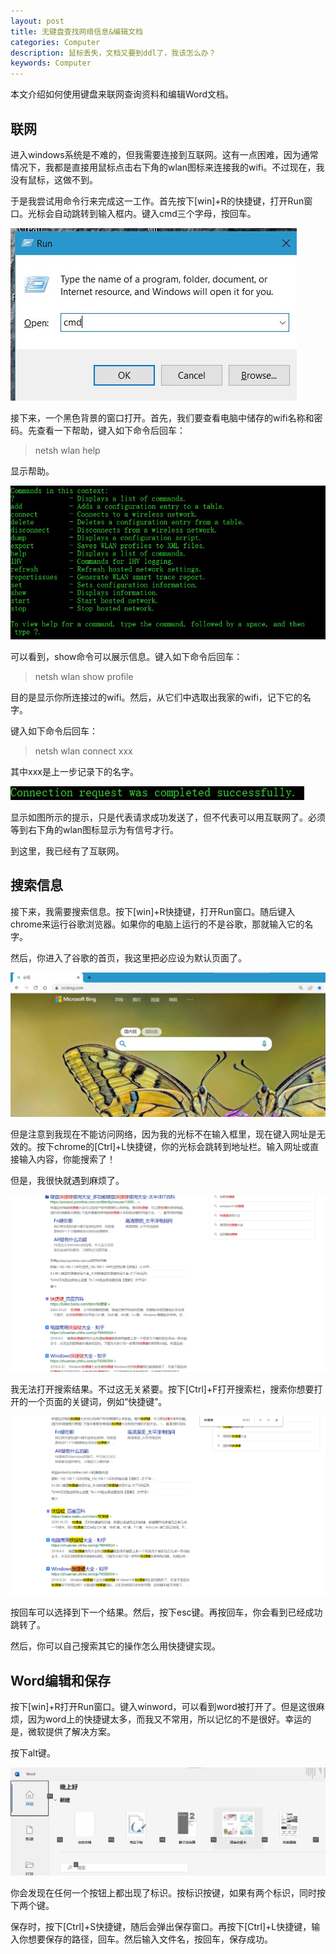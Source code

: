 ```yaml
---
layout: post
title: 无键盘查找网络信息&编辑文档
categories: Computer
description: 鼠标丢失，文档又要到ddl了，我该怎么办？
keywords: Computer
---
```


本文介绍如何使用键盘来联网查询资料和编辑Word文档。

## 联网

进入windows系统是不难的，但我需要连接到互联网。这有一点困难，因为通常情况下，我都是直接用鼠标点击右下角的wlan图标来连接我的wifi。不过现在，我没有鼠标，这做不到。

于是我尝试用命令行来完成这一工作。首先按下[win]+R的快捷键，打开Run窗口。光标会自动跳转到输入框内。键入cmd三个字母，按回车。

![](/images/Computer/Run-Cmd.jpg)

接下来，一个黑色背景的窗口打开。首先，我们要查看电脑中储存的wifi名称和密码。先查看一下帮助，键入如下命令后回车：

> netsh wlan help

显示帮助。

![](/images/Computer/netsh-wlan-help.jpg)

可以看到，show命令可以展示信息。键入如下命令后回车：

> netsh wlan show profile

目的是显示你所连接过的wifi。然后，从它们中选取出我家的wifi，记下它的名字。

键入如下命令后回车：

> netsh wlan connect xxx

其中xxx是上一步记录下的名字。

![](/images/Computer/connected.jpg)

显示如图所示的提示，只是代表请求成功发送了，但不代表可以用互联网了。必须等到右下角的wlan图标显示为有信号才行。

到这里，我已经有了互联网。

## 搜索信息

接下来，我需要搜索信息。按下[win]+R快捷键，打开Run窗口。随后键入chrome来运行谷歌浏览器。如果你的电脑上运行的不是谷歌，那就输入它的名字。

然后，你进入了谷歌的首页，我这里把必应设为默认页面了。

![](/images/Computer/bing.jpg)

但是注意到我现在不能访问网络，因为我的光标不在输入框里，现在键入网址是无效的。按下chrome的[Ctrl]+L快捷键，你的光标会跳转到地址栏。输入网址或直接输入内容，你能搜索了！

但是，我很快就遇到麻烦了。

![](/images/Computer/search.png)

我无法打开搜索结果。不过这无关紧要。按下[Ctrl]+F打开搜索栏，搜索你想要打开的一个页面的关键词，例如“快捷键”。

![](/images/Computer/select.png)

按回车可以选择到下一个结果。然后，按下esc键。再按回车，你会看到已经成功跳转了。

然后，你可以自己搜索其它的操作怎么用快捷键实现。

## Word编辑和保存

按下[win]+R打开Run窗口。键入winword，可以看到word被打开了。但是这很麻烦，因为word上的快捷键太多，而我又不常用，所以记忆的不是很好。幸运的是，微软提供了解决方案。

按下alt键。

![](/images/Computer/word-alt.jpg)

你会发现在任何一个按钮上都出现了标识。按标识按键，如果有两个标识，同时按下两个键。 

保存时，按下[Ctrl]+S快捷键，随后会弹出保存窗口。再按下[Ctrl]+L快捷键，输入你想要保存的路径，回车。然后输入文件名，按回车，保存成功。 
